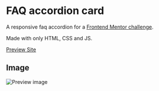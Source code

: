 # FAQ accordion card

A responsive faq accordion for a [Frontend Mentor challenge](https://www.frontendmentor.io/challenges/faq-accordion-card-XlyjD0Oam).

Made with only HTML, CSS and JS.

[Preview Site](https://jonatcantor.github.io/FAQ-accordion-card/)

## Image

![Preview image](https://res.cloudinary.com/dz209s6jk/image/upload/q_auto,g_north,w_800,h_600,c_fill/Screenshots/ryhpzgmpx1tgiwappe0s.jpg)
